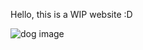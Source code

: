---
---

Hello, this is a WIP website :D

![dog image](https://images.pexels.com/photos/2253275/pexels-photo-2253275.jpeg)